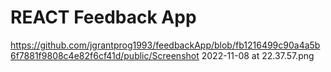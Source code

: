 # REACT Feedback App


https://github.com/jgrantprog1993/feedbackApp/blob/fb1216499c90a4a5b6f7881f9808c4e82f6cf41d/public/Screenshot 2022-11-08 at 22.37.57.png

